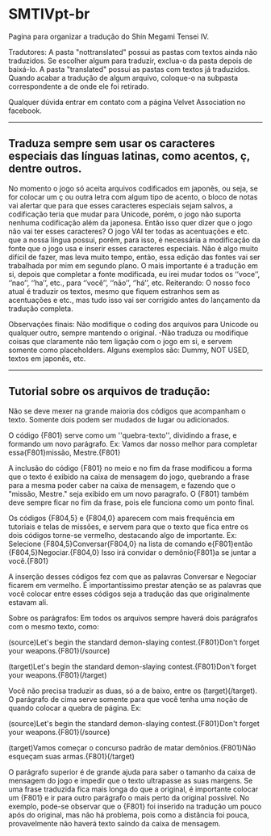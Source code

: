 # SMTIVpt-br
Pagina para organizar a tradução do Shin Megami Tensei IV.

Tradutores: A pasta "nottranslated" possui as pastas com textos ainda não traduzidos. Se escolher algum para traduzir, exclua-o da pasta depois de baixá-lo.
            A pasta "translated" possui as pastas com textos já traduzidos. Quando acabar a tradução de algum arquivo, coloque-o na subpasta correspondente a de onde ele foi retirado.

Qualquer dúvida entrar em contato com a página Velvet Association no facebook.

----
Traduza sempre sem usar os caracteres especiais das línguas latinas, como acentos, ç, dentre outros.
- 
No momento o jogo só aceita arquivos codificados em japonês, ou seja, se for colocar um ç ou outra letra com algum tipo de acento, o bloco de notas vai alertar que para que esses caracteres especiais sejam salvos, a codificação teria que mudar para Unicode, porém, o jogo não suporta nenhuma codificação além da japonesa.
Então isso quer dizer que o jogo não vai ter esses caracteres?
O jogo VAI ter todas as acentuações e etc. que a nossa língua possui, porém, para isso, é necessária a modificação da fonte que o jogo usa e inserir esses caracteres especiais. Não é algo muito difícil de fazer, mas leva muito tempo, então, essa edição das fontes vai ser trabalhada por mim em segundo plano. O mais importante é a tradução em si, depois que completar a fonte modificada, eu irei mudar todos os ‘’voce’’, ‘’nao’’, ‘’ha’’, etc., para ‘’você’’, ‘’não’’, ‘’há’’, etc.
Reiterando: O nosso foco atual é traduzir os textos, mesmo que fiquem estranhos sem as acentuações e etc., mas tudo isso vai ser corrigido antes do lançamento da tradução completa.

Observações finais: Não modifique o coding dos arquivos para Unicode ou qualquer outro, sempre mantendo o original.
-Não traduza ou modifique coisas que claramente não tem ligação com o jogo em si, e servem somente como placeholders. 
Alguns exemplos são: Dummy, NOT USED, textos em japonês, etc.

----

Tutorial sobre os arquivos de tradução:
-
Não se deve mexer na grande maioria dos códigos que acompanham o texto. Somente dois podem ser mudados de lugar ou adicionados.

O código {F801} serve como um ''quebra-texto'', dividindo a frase, e formando um novo parágrafo.
Ex: 
Vamos dar nosso melhor para completar essa{F801}missão, Mestre.{F801}

A inclusão do código {F801} no meio e no fim da frase modificou a forma que o texto é exibido na caixa de mensagem do jogo, quebrando a frase para a mesma poder caber na caixa de mensagem, e fazendo que o "missão, Mestre." seja exibido em um novo paragrafo.
O {F801} também deve sempre ficar no fim da frase, pois ele funciona como um ponto final.

Os códigos {F804,5} e {F804,0} aparecem com mais frequência em tutoriais e telas de missões, e servem para que o texto que fica entre os dois códigos torne-se vermelho, destacando algo de importante.
Ex: 
Selecione {F804,5}Conversar{F804,0} na lista de comando e{F801}então {F804,5}Negociar.{F804,0} Isso irá convidar o demônio{F801}a se juntar a você.{F801}

A inserção desses códigos fez com que as palavras Conversar e Negociar ficarem em vermelho. É importantíssimo prestar atenção se as palavras que você colocar entre esses códigos seja a tradução das que originalmente estavam ali.

Sobre os parágrafos:
Em todos os arquivos sempre haverá dois parágrafos com o mesmo texto, como:

(source)Let's begin the standard demon-slaying contest.{F801}Don't forget your weapons.{F801}(/source)

(target)Let's begin the standard demon-slaying contest.{F801}Don't forget your weapons.{F801}(/target)

Você não precisa traduzir as duas, só a de baixo, entre os (target)(/target). O parágrafo de cima serve somente para que você tenha uma noção de quando colocar a quebra de página.
Ex: 

(source)Let's begin the standard demon-slaying contest.{F801}Don't forget your weapons.{F801}(/source)

(target)Vamos começar o concurso padrão de matar demônios.{F801}Não esqueçam suas armas.{F801}(/target)

O parágrafo superior é de grande ajuda para saber o tamanho da caixa de mensagem do jogo e impedir que o texto ultrapasse as suas margens. Se uma frase traduzida fica mais longa do que a original, é importante colocar um {F801} e ir para outro parágrafo o mais perto da original possível. No exemplo, pode-se observar que o {F801} foi inserido na tradução um pouco após do original, mas não há problema, pois como a distância foi pouca, provavelmente não haverá texto saindo da caixa de mensagem.

